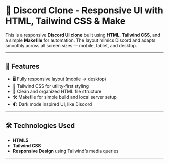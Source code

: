 # 📱 Discord Clone - Responsive UI with HTML, Tailwind CSS & Make

This is a responsive **Discord UI clone** built using **HTML**, **Tailwind CSS**, and a simple **Makefile** for automation. The layout mimics Discord and adapts smoothly across all screen sizes — mobile, tablet, and desktop.

---

## 🔧 Features

- 🖥️ Fully responsive layout (mobile → desktop)
- 💨 Tailwind CSS for utility-first styling
- 📁 Clean and organized HTML file structure
- 🛠️ Makefile for simple build and local server setup
- 🌓 Dark mode inspired UI, like Discord



---

## 🛠️ Technologies Used

- **HTML5**
- **Tailwind CSS** 
- **Responsive Design** using Tailwind’s media queries

---

